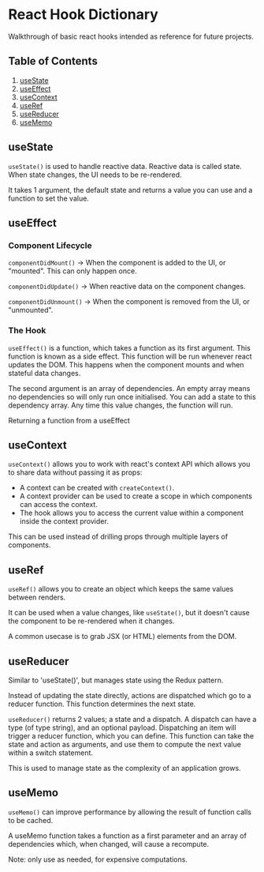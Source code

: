 # React Hook Dictionary

Walkthrough of basic react hooks intended as reference for future projects.


## Table of Contents
1. [useState](#useState)
2. [useEffect](#useEffect)
3. [useContext](#useContext)
4. [useRef](#useRef)
5. [useReducer](#useReducer)
6. [useMemo](#useMemo)

## useState

`useState()` is used to handle reactive data. Reactive data is called state. When state changes, the UI needs to be re-rendered. 

It takes 1 argument, the default state and returns a value you can use and a function to set the value. 

## useEffect

### Component Lifecycle

`componentDidMount()` -> When the component is added to the UI, or "mounted". This can only happen once. 

`componentDidUpdate()` -> When reactive data on the component changes. 

`componentDidUnmount()` -> When the component is removed from the UI, or "unmounted".

### The Hook

`useEffect()` is a function, which takes a function as its first argument. This function is known as a side effect. This function will be run whenever react updates the DOM. This happens when the component mounts and when stateful data changes.

The second argument is an array of dependencies. An empty array means no dependencies so will only run once initialised. You can add a state to this dependency array. Any time this value changes, the function will run. 

Returning a function from a useEffect

## useContext

`useContext()` allows you to work with react's context API which allows you to share data without passing it as props:

- A context can be created with `createContext()`.
- A context provider can be used to create a scope in which components can access the context. 
- The hook allows you to access the current value within a component inside the context provider. 

This can be used instead of drilling props through multiple layers of components. 

## useRef
`useRef()` allows you to create an object which keeps the same values between renders. 

It can be used when a value changes, like `useState()`, but it doesn't cause the component to be re-rendered when it changes. 

A common usecase is to grab JSX (or HTML) elements from the DOM. 

## useReducer
Similar to 'useState()', but manages state using the Redux pattern. 

Instead of updating the state directly, actions are dispatched which go to a reducer function. This function determines the next state. 

`useReducer()` returns 2 values; a state and a dispatch. A dispatch can have a type (of type string), and an optional payload. Dispatching an item will trigger a reducer function, which you can define. This function can take the state and action as arguments, and use them to compute the next value within a switch statement. 

This is used to manage state as the complexity of an application grows. 

## useMemo
`useMemo()` can improve performance by allowing the result of function calls to be cached. 

A useMemo function takes a function as a first parameter and an array of dependencies which, when changed, will cause a recompute. 

Note: only use as needed, for expensive computations. 
